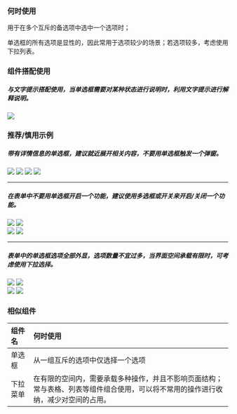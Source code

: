 



### 何时使用

用于在多个互斥的备选项中选中一个选项时；

单选框的所有选项是显性的，因此常用于选项较少的场景；若选项较多，考虑使用下拉列表。

### 组件搭配使用

##### 与文字提示搭配使用，当单选框需要对某种状态进行说明时，利用文字提示进行解释说明。

<img src="https://oteam-tdesign-1258344706.cos.ap-guangzhou.myqcloud.com/site/design/%E5%8D%95%E9%80%89%E6%A1%86----------1@2x.png" />



### 推荐/慎用示例

##### 带有详情信息的单选框，建议就近展开相关内容，不要用单选框触发一个弹窗。

<img src="https://oteam-tdesign-1258344706.cos.ap-guangzhou.myqcloud.com/site/design/radio-2@2x.png" />
<img class="tag" src="https://oteam-tdesign-1258344706.cos.ap-guangzhou.myqcloud.com/site/doc/good.png" />

<img src="https://oteam-tdesign-1258344706.cos.ap-guangzhou.myqcloud.com/site/design/radio-3@2x.png" />
<img class="tag" src="https://oteam-tdesign-1258344706.cos.ap-guangzhou.myqcloud.com/site/doc/bad.png" />

<hr />

##### 在表单中不要用单选框开启一个功能，建议使用多选框或开关来开启/关闭一个功能。

<div class="legend">
  <div class="item">
    <img src="https://oteam-tdesign-1258344706.cos.ap-guangzhou.myqcloud.com/site/design/radio-4@2x.png" />
    <img class="tag" src="https://oteam-tdesign-1258344706.cos.ap-guangzhou.myqcloud.com/site/doc/good.png" />
  </div>

  <div class="item">
    <img src="https://oteam-tdesign-1258344706.cos.ap-guangzhou.myqcloud.com/site/design/radio-5@2x.png" />
    <img class="tag" src="https://oteam-tdesign-1258344706.cos.ap-guangzhou.myqcloud.com/site/doc/bad.png" />
  </div>
</div>

<hr />

##### 表单中的单选框选项全部外显，选项数量不宜过多，当界面空间承载有限时，可考虑使用下拉选择。

<div class="legend">
  <div class="item">
    <img src="https://oteam-tdesign-1258344706.cos.ap-guangzhou.myqcloud.com/site/design/radio-6@2x.png" />
    <img class="tag" src="https://oteam-tdesign-1258344706.cos.ap-guangzhou.myqcloud.com/site/doc/good.png" />
  </div>

  <div class="item">
    <img src="https://oteam-tdesign-1258344706.cos.ap-guangzhou.myqcloud.com/site/design/radio-7@2x.png" />
    <img class="tag" src="https://oteam-tdesign-1258344706.cos.ap-guangzhou.myqcloud.com/site/doc/bad.png" />
  </div>
</div>




### 相似组件

| 组件名   | 何时使用                                                     |
| :------- | :----------------------------------------------------------- |
| 单选框 | 从一组互斥的选项中仅选择一个选项 |
| 下拉菜单 | 在有限的空间内，需要承载多种操作，并且不影响页面结构；常与表格、列表等组件组合使用，可以将不常用的操作进行收纳，减少对空间的占用。 |



